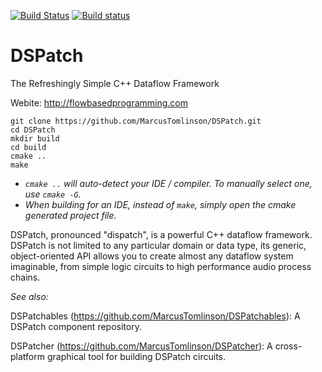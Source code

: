 [![Build Status](https://travis-ci.org/MarcusTomlinson/DSPatch.svg?branch=master)](https://travis-ci.org/MarcusTomlinson/DSPatch)
[![Build status](https://ci.appveyor.com/api/projects/status/kqh1el01gnaarga8/branch/master?svg=true)](https://ci.appveyor.com/project/MarcusTomlinson/dspatch/branch/master)

# DSPatch
The Refreshingly Simple C++ Dataflow Framework

Webite: http://flowbasedprogramming.com

```
git clone https://github.com/MarcusTomlinson/DSPatch.git
cd DSPatch
mkdir build
cd build
cmake ..
make
```

- *`cmake ..` will auto-detect your IDE / compiler. To manually select one, use `cmake -G`.*
- *When building for an IDE, instead of `make`, simply open the cmake generated project file.*

DSPatch, pronounced "dispatch", is a powerful C++ dataflow framework. DSPatch is not limited to any particular domain or data type, its generic, object-oriented API allows you to create almost any dataflow system imaginable, from simple logic circuits to high performance audio process chains.

*See also:*

DSPatchables (https://github.com/MarcusTomlinson/DSPatchables): A DSPatch component repository.

DSPatcher (https://github.com/MarcusTomlinson/DSPatcher): A cross-platform graphical tool for building DSPatch circuits.
